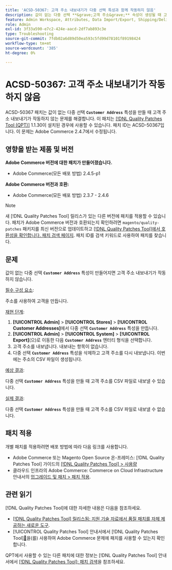 ```yaml
---
title: 'ACSD-50367: 고객 주소 내보내기가 다중 선택 특성과 함께 작동하지 않음'
description: 값이 없는 다중 선택 **&grave;고객 주소&grave;** 속성이 생성될 때 고객 주소 내보내기가 작동하지 않는 Adobe Commerce 문제를 해결하려면 ACSD-50367 패치를 적용합니다.
feature: Admin Workspace, Attributes, Data Import/Export, Shipping/Delivery
role: Admin
exl-id: 3f33a590-e7c2-424e-aacd-2df7ab893c3e
type: Troubleshooting
source-git-commit: 7fdb02a6d89d50ea593c5fd99d78101f89198424
workflow-type: tm+mt
source-wordcount: '385'
ht-degree: 0%

---
```


# ACSD-50367: 고객 주소 내보내기가 작동하지 않음

ACSD-50367 패치는 값이 없는 다중 선택 **`Customer Address`** 특성을 만들 때 고객 주소 내보내기가 작동하지 않는 문제를 해결합니다. 이 패치는 [[!DNL Quality Patches Tool (QPT)]](https://experienceleague.adobe.com/en/docs/commerce-operations/tools/quality-patches-tool/quality-patches-tool-to-self-serve-quality-patches) 1.1.30이 설치된 경우에 사용할 수 있습니다. 패치 ID는 ACSD-50367입니다. 이 문제는 Adobe Commerce 2.4.7에서 수정됩니다.

## 영향을 받는 제품 및 버전

**Adobe Commerce 버전에 대한 패치가 만들어졌습니다.**

* Adobe Commerce(모든 배포 방법) 2.4.5-p1

**Adobe Commerce 버전과 호환:**

* Adobe Commerce(모든 배포 방법) 2.3.7 - 2.4.6

>[!NOTE]
>
>새 [!DNL Quality Patches Tool] 릴리스가 있는 다른 버전에 패치를 적용할 수 있습니다. 패치가 Adobe Commerce 버전과 호환되는지 확인하려면 `magento/quality-patches` 패키지를 최신 버전으로 업데이트하고 [[!DNL Quality Patches Tool]에서 호환성을 확인합니다. 패치 검색 페이지](https://experienceleague.adobe.com/tools/commerce-quality-patches/index.html). 패치 ID를 검색 키워드로 사용하여 패치를 찾습니다.

## 문제

값이 없는 다중 선택 **`Customer Address`** 특성이 만들어지면 고객 주소 내보내기가 작동하지 않습니다.

<u>필수 구성 요소</u>:

주소를 사용하여 고객을 만듭니다.

<u>재현 단계</u>:

1. **[!UICONTROL Admin]** > **[!UICONTROL Stores]** > **[!UICONTROL Customer Addresses]**&#x200B;에서 다중 선택 **`Customer Address`** 특성을 만듭니다.
1. **[!UICONTROL Admin]** > **[!UICONTROL System]** > **[!UICONTROL Export]**(으)로 이동한 다음 **`Customer Address`** 엔터티 형식을 선택합니다.
1. 고객 주소를 내보냅니다. 내보내는 항목이 없습니다.
1. 다중 선택 **`Customer Address`** 특성을 삭제하고 고객 주소를 다시 내보냅니다. 이번에는 주소의 CSV 파일이 생성됩니다.

<u>예상 결과</u>:

다중 선택 **`Customer Address`** 특성을 만들 때 고객 주소를 CSV 파일로 내보낼 수 있습니다.

<u>실제 결과</u>:

다중 선택 **`Customer Address`** 특성을 만들 때 고객 주소를 CSV 파일로 내보낼 수 없습니다.

## 패치 적용

개별 패치를 적용하려면 배포 방법에 따라 다음 링크를 사용합니다.

* Adobe Commerce 또는 Magento Open Source 온-프레미스: [!DNL Quality Patches Tool] 가이드의 [[!DNL Quality Patches Tool] > 사용량](/help/tools/quality-patches-tool/usage.md)
* 클라우드 인프라의 Adobe Commerce: Commerce on Cloud Infrastructure 안내서의 [업그레이드 및 패치 > 패치 적용](https://experienceleague.adobe.com/docs/commerce-cloud-service/user-guide/develop/upgrade/apply-patches.html).

## 관련 읽기

[!DNL Quality Patches Tool]에 대한 자세한 내용은 다음을 참조하세요.

* [[!DNL Quality Patches Tool] 릴리스됨: 지원 기술 자료에서 품질 패치를 자체 제공하는 새로운 도구](https://experienceleague.adobe.com/en/docs/commerce-operations/tools/quality-patches-tool/quality-patches-tool-to-self-serve-quality-patches).
* [!UICONTROL Quality Patches Tool] 안내서에서  [!DNL Quality Patches Tool][&#128279;](/help/tools/quality-patches-tool/patches-available-in-qpt/check-patch-for-magento-issue-with-magento-quality-patches.md)을(를) 사용하여 Adobe Commerce 문제에 패치를 사용할 수 있는지 확인합니다.


QPT에서 사용할 수 있는 다른 패치에 대한 정보는 [!DNL Quality Patches Tool] 안내서에서 [[!DNL Quality Patches Tool]: 패치 검색](https://experienceleague.adobe.com/tools/commerce-quality-patches/index.html)을 참조하세요.
